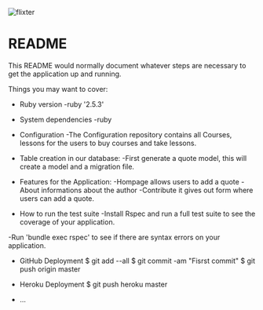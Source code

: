 ![flixter](https://user-images.githubusercontent.com/57646605/73899701-f6999580-4852-11ea-8989-b0ce87a94023.JPG)

# README

This README would normally document whatever steps are necessary to get the
application up and running.

Things you may want to cover:

* Ruby version
-ruby '2.5.3'

* System dependencies
-ruby

* Configuration
-The Configuration repository contains all Courses, lessons for the users to buy courses and take lessons.


* Table creation in our database:
  -First generate a quote model, this will create a model and a migration file.
  
  
* Features for the Application:
  -Hompage
    allows users to add a quote
  -About
    informations about the author
  -Contribute
    it gives out form where users can add a quote.


* How to run the test suite
-Install Rspec and run a full test suite to see the coverage of your application. 

-Run 'bundle exec rspec' to see if there are syntax errors on your application.


* GitHub Deployment
  $ git add --all
  $ git commit -am "Fisrst commit"
  $ git push origin master
  
* Heroku Deployment
  $ git push heroku master

* ...
